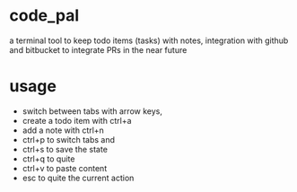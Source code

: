 # code_pal
a terminal tool to keep todo items (tasks) with notes, integration with github and bitbucket to integrate PRs in the near future

# usage
 - switch between tabs with arrow keys,
 - create a todo item with ctrl+a
 - add a note with ctrl+n
 - ctrl+p to switch tabs and 
 - ctrl+s to save the state
 - ctrl+q to quite
 - ctrl+v to paste content
 - esc to quite the current action 
